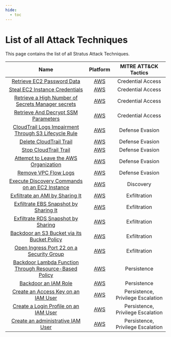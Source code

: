 ```yaml
---
hide:
  - toc
---
```


# List of all Attack Techniques

This page contains the list of all Stratus Attack Techniques.

| Name   | Platform | MITRE ATT&CK Tactics |
| :----: | :------: | :------------------: |
| [Retrieve EC2 Password Data](./AWS/aws.credential-access.ec2-get-password-data.md) | [AWS](./AWS/index.md) | Credential Access |
| [Steal EC2 Instance Credentials](./AWS/aws.credential-access.ec2-instance-credentials.md) | [AWS](./AWS/index.md) | Credential Access |
| [Retrieve a High Number of Secrets Manager secrets](./AWS/aws.credential-access.secretsmanager-retrieve-secrets.md) | [AWS](./AWS/index.md) | Credential Access |
| [Retrieve And Decrypt SSM Parameters](./AWS/aws.credential-access.retrieve-all-ssm-parameters.md) | [AWS](./AWS/index.md) | Credential Access |
| [CloudTrail Logs Impairment Through S3 Lifecycle Rule](./AWS/aws.defense-evasion.cloudtrail-lifecycle-rule.md) | [AWS](./AWS/index.md) | Defense Evasion |
| [Delete CloudTrail Trail](./AWS/aws.defense-evasion.delete-cloudtrail.md) | [AWS](./AWS/index.md) | Defense Evasion |
| [Stop CloudTrail Trail](./AWS/aws.defense-evasion.stop-cloudtrail.md) | [AWS](./AWS/index.md) | Defense Evasion |
| [Attempt to Leave the AWS Organization](./AWS/aws.defense-evasion.leave-organization.md) | [AWS](./AWS/index.md) | Defense Evasion |
| [Remove VPC Flow Logs](./AWS/aws.defense-evasion.remove-vpc-flow-logs.md) | [AWS](./AWS/index.md) | Defense Evasion |
| [Execute Discovery Commands on an EC2 Instance](./AWS/aws.discovery.basic-enumeration-from-ec2-instance.md) | [AWS](./AWS/index.md) | Discovery |
| [Exfiltrate an AMI by Sharing It](./AWS/aws.exfiltration.ami-sharing.md) | [AWS](./AWS/index.md) | Exfiltration |
| [Exfiltrate EBS Snapshot by Sharing It](./AWS/aws.exfiltration.ebs-snapshot-shared-with-external-account.md) | [AWS](./AWS/index.md) | Exfiltration |
| [Exfiltrate RDS Snapshot by Sharing](./AWS/aws.exfiltration.rds-snapshot-sharing.md) | [AWS](./AWS/index.md) | Exfiltration |
| [Backdoor an S3 Bucket via its Bucket Policy](./AWS/aws.exfiltration.backdoor-s3-bucket-policy.md) | [AWS](./AWS/index.md) | Exfiltration |
| [Open Ingress Port 22 on a Security Group](./AWS/aws.exfiltration.open-port-22-ingress-on-security-group.md) | [AWS](./AWS/index.md) | Exfiltration |
| [Backdoor Lambda Function Through Resource-Based Policy](./AWS/aws.persistence.backdoor-lambda-function.md) | [AWS](./AWS/index.md) | Persistence |
| [Backdoor an IAM Role](./AWS/aws.persistence.backdoor-iam-role.md) | [AWS](./AWS/index.md) | Persistence |
| [Create an Access Key on an IAM User](./AWS/aws.persistence.backdoor-iam-user.md) | [AWS](./AWS/index.md) | Persistence, Privilege Escalation |
| [Create a Login Profile on an IAM User](./AWS/aws.persistence.iam-user-create-login-profile.md) | [AWS](./AWS/index.md) | Persistence, Privilege Escalation |
| [Create an administrative IAM User](./AWS/aws.persistence.malicious-iam-user.md) | [AWS](./AWS/index.md) | Persistence, Privilege Escalation |
